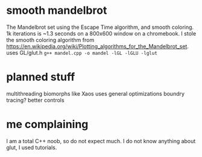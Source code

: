 # smooth mandelbrot
The Mandelbrot set using the Escape Time algorithm, and smooth coloring. 1k iterations is ~1.3 seconds on a 800x600 window on a chromebook.
I stole the smooth coloring algorithm from https://en.wikipedia.org/wiki/Plotting_algorithms_for_the_Mandelbrot_set.
uses GL/glut.h
`g++ mandel.cpp -o mandel -lGL -lGLU -lglut`
# planned stuff
multithreading
biomorphs like Xaos uses
general optimizations
boundry tracing?
better controls
# me complaining
I am a total C++ noob, so do not expect much. I do not know anything about glut, I used tutorials.
